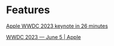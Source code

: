 # Features
[Apple WWDC 2023 keynote in 26 minutes](https://youtu.be/ENtxJcI5Ll4)

[WWDC 2023 — June 5 | Apple](https://youtu.be/GYkq9Rgoj8E)

